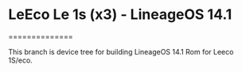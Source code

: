 # LeEco Le 1s (x3) - LineageOS 14.1
==============

This branch is device tree for building LineageOS 14.1 Rom for Leeco 1S/eco.
